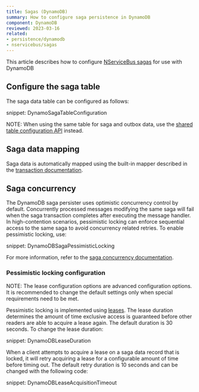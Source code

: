 ```yaml
---
title: Sagas (DynamoDB)
summary: How to configure saga persistence in DynamoDB
component: DynamoDB
reviewed: 2023-03-16
related:
- persistence/dynamodb
- nservicebus/sagas
---
```


This article describes how to configure [NServiceBus sagas](/nservicebus/sagas/) for use with DynamoDB

## Configure the saga table

The saga data table can be configured as follows:

snippet: DynamoSagaTableConfiguration

NOTE: When using the same table for saga and outbox data, use the [shared table configuration API](/persistence/dynamodb/#usage-customizing-the-table-used) instead.

## Saga data mapping

Saga data is automatically mapped using the built-in mapper described in the [transaction documentation](/persistence/dynamodb/transactions.md#mapping).

## Saga concurrency

The DynamoDB saga persister uses optimistic concurrency control by default. Concurrently processed messages modifying the same saga will fail when the saga transaction completes after executing the message handler. In high-contention scenarios, pessimistic locking can enforce sequential access to the same saga to avoid concurrency related retries. To enable pessimistic locking, use:

snippet: DynamoDBSagaPessimisticLocking

For more information, refer to the [saga concurrency documentation](/nservicebus/sagas/concurrency.md).

### Pessimistic locking configuration

NOTE: The lease configuration options are advanced configuration options. It is recommended to change the default settings only when special requirements need to be met.

Pessimistic locking is implemented using [leases](https://en.wikipedia.org/wiki/Lease_(computer_science)). The lease duration determines the amount of time exclusive access is guaranteed before other readers are able to acquire a lease again. The default duration is 30 seconds. To change the lease duration:

snippet: DynamoDBLeaseDuration

When a client attempts to acquire a lease on a saga data record that is locked, it will retry acquiring a lease for a configurable amount of time before timing out. The default retry duration is 10 seconds and can be changed with the following code:

snippet: DynamoDBLeaseAcquisitionTimeout
